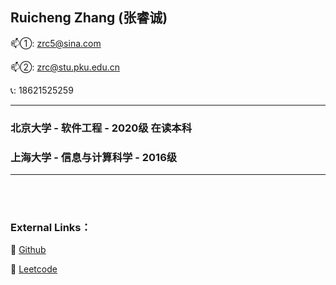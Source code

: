 <h2>Ruicheng Zhang (张睿诚)</h2>

:mailbox:①: zrc5@sina.com

:mailbox:②: zrc@stu.pku.edu.cn

:telephone_receiver:: 18621525259

<hr>

<h3>北京大学 - 软件工程 - 2020级 在读本科</h3>

<h3>上海大学 - 信息与计算科学 - 2016级</h3>

<hr>



<br></br>

<h3>External Links：</h3>

:link: [Github](https://github.com/Tesseract-R)

:link: [Leetcode](https://leetcode-cn.com/u/tesseract-r/)

